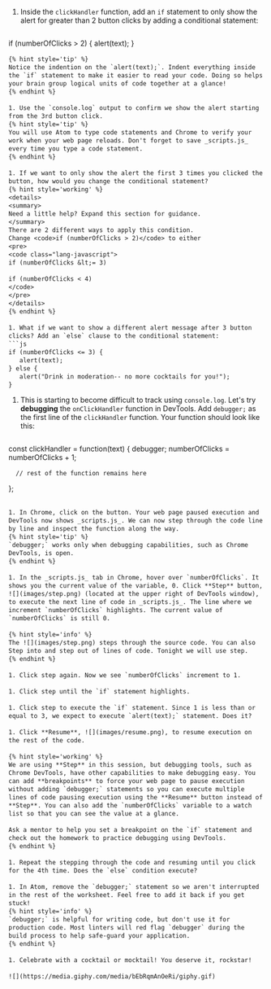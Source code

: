 1. Inside the `clickHandler` function, add an `if` statement to only show the alert for greater than 2 button clicks by adding a conditional statement:
   ```js
if (numberOfClicks > 2) {
      alert(text);
}
   ```
   {% hint style='tip' %}
Notice the indention on the `alert(text);`. Indent everything inside the `if` statement to make it easier to read your code. Doing so helps your brain group logical units of code together at a glance!
   {% endhint %}

1. Use the `console.log` output to confirm we show the alert starting from the 3rd button click. 
   {% hint style='tip' %}
You will use Atom to type code statements and Chrome to verify your work when your web page reloads. Don't forget to save _scripts.js_ every time you type a code statement.
   {% endhint %}

1. If we want to only show the alert the first 3 times you clicked the button, how would you change the conditional statement?
   {% hint style='working' %}
<details>
<summary>
Need a little help? Expand this section for guidance. 
</summary>
There are 2 different ways to apply this condition. 
Change <code>if (numberOfClicks > 2)</code> to either
<pre>
<code class="lang-javascript">
if (numberOfClicks &lt;= 3)

if (numberOfClicks < 4)
</code>
</pre>
</details>
   {% endhint %}

1. What if we want to show a different alert message after 3 button clicks? Add an `else` clause to the conditional statement:
   ```js
if (numberOfClicks <= 3) {
      alert(text);
} else {
      alert("Drink in moderation-- no more cocktails for you!");
}
   ```

1. This is starting to become difficult to track using `console.log`. Let's try **debugging** the `onClickHandler` function in DevTools. Add `debugger;` as the first line of the `clickHandler` function. Your function should look like this:
   ```js
const clickHandler = function(text) {
      debugger;
      numberOfClicks = numberOfClicks + 1;

      // rest of the function remains here
};
   ```

1. In Chrome, click on the button. Your web page paused execution and DevTools now shows _scripts.js_. We can now step through the code line by line and inspect the function along the way.
   {% hint style='tip' %}
`debugger;` works only when debugging capabilities, such as Chrome DevTools, is open. 
   {% endhint %}

1. In the _scripts.js_ tab in Chrome, hover over `numberOfClicks`. It shows you the current value of the variable, 0. Click **Step** button, ![](images/step.png) (located at the upper right of DevTools window), to execute the next line of code in _scripts.js_. The line where we increment `numberOfClicks` highlights. The current value of `numberOfClicks` is still 0.

   {% hint style='info' %}
The ![](images/step.png) steps through the source code. You can also Step into and step out of lines of code. Tonight we will use step. 
   {% endhint %}   

1. Click step again. Now we see `numberOfClicks` increment to 1. 

1. Click step until the `if` statement highlights.

1. Click step to execute the `if` statement. Since 1 is less than or equal to 3, we expect to execute `alert(text);` statement. Does it?

1. Click **Resume**, ![](images/resume.png), to resume execution on the rest of the code. 

   {% hint style='working' %}
We are using **Step** in this session, but debugging tools, such as Chrome DevTools, have other capabilities to make debugging easy. You can add **breakpoints** to force your web page to pause execution without adding `debugger;` statements so you can execute multiple lines of code pausing execution using the **Resume** button instead of **Step**. You can also add the `numberOfClicks` variable to a watch list so that you can see the value at a glance. 

Ask a mentor to help you set a breakpoint on the `if` statement and check out the homework to practice debugging using DevTools. 
   {% endhint %}

1. Repeat the stepping through the code and resuming until you click for the 4th time. Does the `else` condition execute?

1. In Atom, remove the `debugger;` statement so we aren't interrupted in the rest of the worksheet. Feel free to add it back if you get stuck!
   {% hint style='info' %}
`debugger;` is helpful for writing code, but don't use it for production code. Most linters will red flag `debugger` during the build process to help safe-guard your application. 
   {% endhint %}

1. Celebrate with a cocktail or mocktail! You deserve it, rockstar!

   ![](https://media.giphy.com/media/bEbRqmAnOeRi/giphy.gif)

